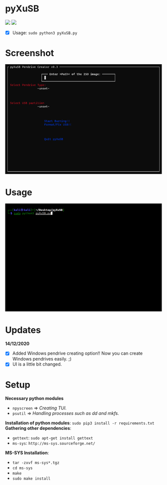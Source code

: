 # pyXuSB
<img src="https://img.shields.io/badge/-Linux-black?style=for-the-badge&logo=Linux&logoColor=white"> <img src="https://img.shields.io/badge/-Python-black?style=for-the-badge&logo=python&logoColor=white">

- [x] Usage: ```sudo python3 pyXuSB.py```

# Screenshot
![Screen](.animations/Screenshot.png)

# Usage
![animation](.animations/usb.gif)

# Updates
<b>14/12/2020</b>
- [x] Added Windows pendrive creating option!! Now you can create Windows pendrives easily. ;)
- [x] UI is a little bit changed.

# Setup
<b>Necessary python modules</b>
- ```npyscreen``` => <i>Creating TUI.</i>
- ```psutil``` => <i>Handling processes such as dd and mkfs.</i>

<b>Installation of python modules</b>: ```sudo pip3 install -r requirements.txt```<br>
<b>Gathering other dependencies</b>:
- ```gettext```: ```sudo apt-get install gettext```
- ```ms-sys```: ```http://ms-sys.sourceforge.net/```

<b>MS-SYS Installation</b>:
- ```tar -zxvf ms-sys*.tgz```
- ```cd ms-sys```
- ```make```
- ```sudo make install```
